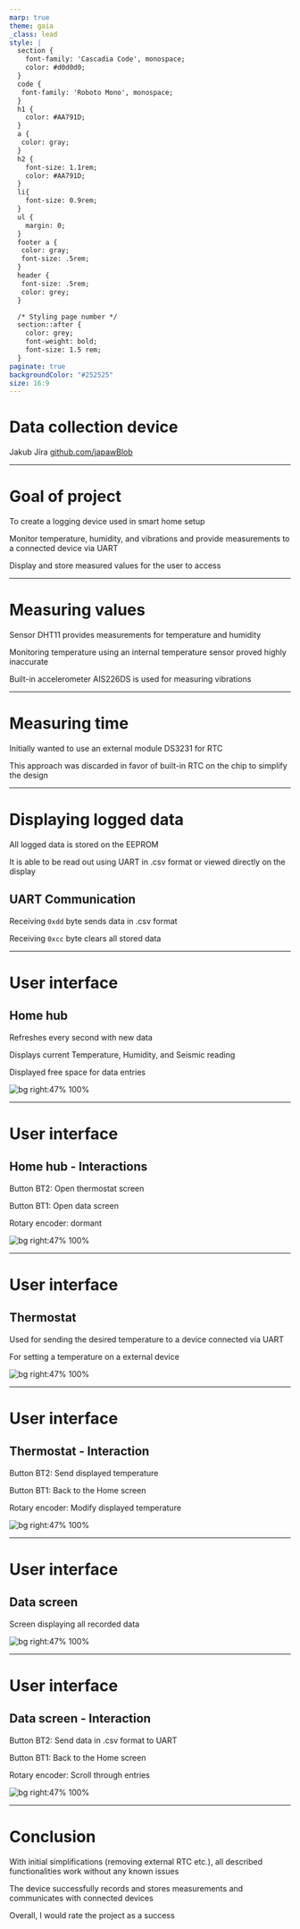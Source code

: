 ```yaml
---
marp: true
theme: gaia
_class: lead
style: |
  section {
    font-family: 'Cascadia Code', monospace;
    color: #d0d0d0;
  }
  code {
   font-family: 'Roboto Mono', monospace;
  }
  h1 {
    color: #AA791D;
  }
  a {
   color: gray;
  }
  h2 {
    font-size: 1.1rem;
    color: #AA791D;
  }
  li{
    font-size: 0.9rem;
  }
  ul {
    margin: 0;
  }
  footer a {
   color: gray;
   font-size: .5rem;
  }
  header {
   font-size: .5rem;
   color: grey;
  }

  /* Styling page number */
  section::after {
    color: grey;
    font-weight: bold;
    font-size: 1.5 rem;
  }
paginate: true
backgroundColor: "#252525"
size: 16:9
---
```

<!--
header: ''
footer: 'Created using Marp'
paginate: false
-->

<!--#
Co budeme probírat? Nebudu Vás učit jak vypadá for cyklus, ale trochu bych s Váma chtěl projít problematiku toho, proč nemáme jen jeden programovací jazyk. 

Nechci z Vás udělat programátory, ale spíš Vám dát nějakej rozhled ohledně toho, co se vlastně děje, a kdybyste se s programátorama bavili, tak ať jim aspoň trochu rozumíte - Alza story
-->

# Data collection device

Jakub Jíra
[github.com/japawBlob](https://github.com/japawBlob)

---


<!--
header: 'Data collection device'
footer: '[japawBlob/data-collection-device](https://github.com/japawBlob/data-collection-device)'
paginate: true
-->

# Goal of project

To create a logging device used in smart home setup

Monitor temperature, humidity, and vibrations and provide measurements to a connected device via UART

Display and store measured values for the user to access

---

# Measuring values 

Sensor DHT11 provides measurements for temperature and humidity

Monitoring temperature using an internal temperature sensor proved highly inaccurate

Built-in accelerometer AIS226DS is used for measuring vibrations

---

# Measuring time

Initially wanted to use an external module DS3231 for RTC

This approach was discarded in favor of built-in RTC on the chip to simplify the design

---


# Displaying logged data

All logged data is stored on the EEPROM

It is able to be read out using UART in .csv format or viewed directly on the display

## UART Communication 

Receiving ```0xdd``` byte sends data in .csv format

Receiving ```0xcc``` byte clears all stored data

---

# User interface

## Home hub

Refreshes every second with new data

Displays current Temperature, Humidity, and Seismic reading

Displayed free space for data entries

![bg right:47% 100%](media/home.jpg)

---

# User interface

## Home hub - Interactions

Button BT2: Open thermostat screen

Button BT1: Open data screen

Rotary encoder: dormant

![bg right:47% 100%](media/home.jpg)

---


# User interface

## Thermostat

Used for sending the desired temperature to a device connected via UART

For setting a temperature on a external device

![bg right:47% 100%](media/thermostat.jpg)

---

# User interface

## Thermostat - Interaction

Button BT2: Send displayed temperature

Button BT1: Back to the Home screen

Rotary encoder: Modify displayed temperature

![bg right:47% 100%](media/thermostat.jpg)

---

# User interface

## Data screen 

Screen displaying all recorded data 

![bg right:47% 100%](media/data.jpg)

---

# User interface

## Data screen - Interaction

Button BT2: Send data in .csv format to UART

Button BT1: Back to the Home screen

Rotary encoder: Scroll through entries

![bg right:47% 100%](media/data.jpg)

---

# Conclusion

With initial simplifications (removing external RTC etc.), all described functionalities work without any known issues

The device successfully records and stores measurements and communicates with connected devices

Overall, I would rate the project as a success
